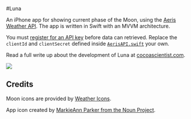 #Luna

An iPhone app for showing current phase of the Moon, using the [Aeris Weather API](http://www.aerisweather.com/develop/). The app is written in Swift with an MVVM architecture.

You must [register for an API key](http://www.aerisweather.com/signup/) before data can retrieved. Replace the `clientId` and `clientSecret` defined inside [`AerisAPI.swift`](https://github.com/cocoascientist/Luna/blob/master/Luna/AerisAPI.swift#L51-L59) your own.

Read a full write up about the development of Luna at [cocoascientist.com](http://www.cocoascientist.com/luna-displaying-the-moon-phase.html).

![](http://i.imgur.com/uYmnqaT.jpg)

## Credits

Moon icons are provided by [Weather Icons](https://github.com/erikflowers/weather-icons).

App icon created by [MarkieAnn Parker from the Noun Project](https://thenounproject.com/MarkieAnn/collection/moon-phases/?oq=moon&cidx=0&i=139166).